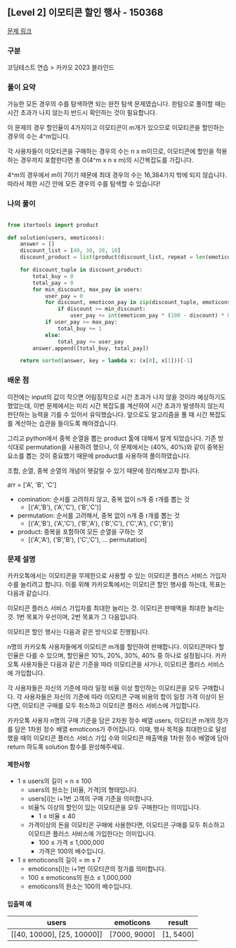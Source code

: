 ## [Level 2] 이모티콘 할인 행사 - 150368

[문제 링크](https://school.programmers.co.kr/learn/courses/30/lessons/150368)

### 구분

코딩테스트 연습 > 카카오 2023 블라인드

### 풀이 요약

가능한 모든 경우의 수를 탐색하면 되는 완전 탐색 문제였습니다. 완탐으로 풀이할 때는 시간 초과가 나지 않는지 반드시 확인하는 것이 필요합니다.

이 문제의 경우 할인율이 4가지이고 이모티콘이 m개가 있으므로 이모티콘을 할인하는 경우의 수는 4^m입니다.

각 사용자들이 이모티콘을 구매하는 경우의 수는 n x m이므로, 이모티콘에 할인을 적용하는 경우까지 포함한다면 총 O(4^m x n x m)의 시간복잡도를 가집니다.

4^m의 경우에서 m이 7이기 때문에 최대 경우의 수는 16,384가지 밖에 되지 않습니다. 따라서 제한 시간 안에 모든 경우의 수를 탐색할 수 있습니다!

### 나의 풀이

```python

from itertools import product

def solution(users, emoticons):
    answer = []
    discount_list = [40, 30, 20, 10]
    discount_product = list(product(discount_list, repeat = len(emoticons)))

    for discount_tuple in discount_product:
        total_buy = 0
        total_pay = 0
        for min_discount, max_pay in users:
            user_pay = 0
            for discount, emoticon_pay in zip(discount_tuple, emoticons):
                if discount >= min_discount:
                    user_pay += int(emoticon_pay * (100 - discount) * 0.01)
            if user_pay >= max_pay:
                total_buy += 1
            else:
                total_pay += user_pay
        answer.append([total_buy, total_pay])

    return sorted(answer, key = lambda x: (x[0], x[1]))[-1]

```

### 배운 점

이전에는 input의 값이 작으면 어림짐작으로 시간 초과가 나지 않을 것이라 예상하기도 했었는데, 이번 문제에서는 미리 시간 복잡도를 계산하여 시간 초과가 발생하지 않는지 판단하는 능력을 기를 수 있어서 유익했습니다. 앞으로도 알고리즘을 풀 때 시간 복잡도를 계산하는 습관을 들이도록 해야겠습니다.

그리고 python에서 중복 순열을 뽑는 product 툴에 대해서 알게 되었습니다. 기존 방식대로 permutation을 사용하려 했으나, 이 문제에서는 (40%, 40%)와 같이 중복된 요소를 뽑는 것이 중요했기 때문에 product를 사용하여 풀이하였습니다.

조합, 순열, 중복 순열의 개념이 헷갈릴 수 있기 때문에 정리해보고자 합니다.

arr = ['A', 'B', 'C']

- comination: 순서를 고려하지 않고, 중복 없이 n개 중 r개를 뽑는 것
  - [('A','B'), ('A','C'), ('B','C')]
- permutation: 순서를 고려해서, 중복 없이 n개 중 r개를 뽑는 것
  - [('A','B'), ('A','C'), ('B','A'), ('B','C'), ('C','A'), ('C','B')]
- product: 중복을 포함하여 모든 순열을 구하는 것
  - [('A','A'), ('B','B'), ('C','C'), ... permutation]

### 문제 설명

카카오톡에서는 이모티콘을 무제한으로 사용할 수 있는 이모티콘 플러스 서비스 가입자 수를 늘리려고 합니다.
이를 위해 카카오톡에서는 이모티콘 할인 행사를 하는데, 목표는 다음과 같습니다.

이모티콘 플러스 서비스 가입자를 최대한 늘리는 것.
이모티콘 판매액을 최대한 늘리는 것.
1번 목표가 우선이며, 2번 목표가 그 다음입니다.

이모티콘 할인 행사는 다음과 같은 방식으로 진행됩니다.

n명의 카카오톡 사용자들에게 이모티콘 m개를 할인하여 판매합니다.
이모티콘마다 할인율은 다를 수 있으며, 할인율은 10%, 20%, 30%, 40% 중 하나로 설정됩니다.
카카오톡 사용자들은 다음과 같은 기준을 따라 이모티콘을 사거나, 이모티콘 플러스 서비스에 가입합니다.

각 사용자들은 자신의 기준에 따라 일정 비율 이상 할인하는 이모티콘을 모두 구매합니다.
각 사용자들은 자신의 기준에 따라 이모티콘 구매 비용의 합이 일정 가격 이상이 된다면, 이모티콘 구매를 모두 취소하고 이모티콘 플러스 서비스에 가입합니다.

카카오톡 사용자 n명의 구매 기준을 담은 2차원 정수 배열 users, 이모티콘 m개의 정가를 담은 1차원 정수 배열 emoticons가 주어집니다. 이때, 행사 목적을 최대한으로 달성했을 때의 이모티콘 플러스 서비스 가입 수와 이모티콘 매출액을 1차원 정수 배열에 담아 return 하도록 solution 함수를 완성해주세요.

<h4>제한사항</h4>

- 1 ≤ users의 길이 = n ≤ 100
  - users의 원소는 [비율, 가격]의 형태입니다.
  - users[i]는 i+1번 고객의 구매 기준을 의미합니다.
  - 비율% 이상의 할인이 있는 이모티콘을 모두 구매한다는 의미입니다.
    - 1 ≤ 비율 ≤ 40
  - 가격이상의 돈을 이모티콘 구매에 사용한다면, 이모티콘 구매를 모두 취소하고 이모티콘 플러스 서비스에 가입한다는 의미입니다.
    - 100 ≤ 가격 ≤ 1,000,000
    - 가격은 100의 배수입니다.
- 1 ≤ emoticons의 길이 = m ≤ 7
  - emoticons[i]는 i+1번 이모티콘의 정가를 의미합니다.
  - 100 ≤ emoticons의 원소 ≤ 1,000,000
  - emoticons의 원소는 100의 배수입니다.

<h4>입출력 예</h4>
<table>
        <thead><tr>
<th>users</th>
<th>emoticons</th>
<th>result</th>
</tr>
</thead>
        <tbody>
<tr>
<td>[[40, 10000], [25, 10000]]</td>
<td>[7000, 9000]</td>
<td>[1, 5400]</td>
</tr>
</tbody>
      </table>
